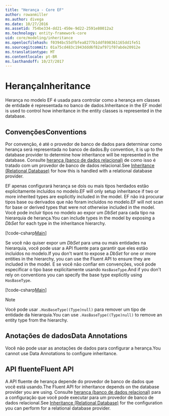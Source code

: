 ```yaml
---
title: "Herança - Core EF"
author: rowanmiller
ms.author: divega
ms.date: 10/27/2016
ms.assetid: 754be334-dd21-450e-9d22-2591e80012a2
ms.technology: entity-framework-core
uid: core/modeling/inheritance
ms.openlocfilehash: f0394bc55dfbfea8277b1ddf898361165dd1fe51
ms.sourcegitcommit: 01a75cd483c1943ddd6f82af971f07abde20912e
ms.translationtype: MT
ms.contentlocale: pt-BR
ms.lasthandoff: 10/27/2017
---
```

# <a name="inheritance"></a><span data-ttu-id="af0ac-102">Herança</span><span class="sxs-lookup"><span data-stu-id="af0ac-102">Inheritance</span></span>

<span data-ttu-id="af0ac-103">Herança no modelo EF é usada para controlar como a herança em classes de entidade é representada no banco de dados.</span><span class="sxs-lookup"><span data-stu-id="af0ac-103">Inheritance in the EF model is used to control how inheritance in the entity classes is represented in the database.</span></span>

## <a name="conventions"></a><span data-ttu-id="af0ac-104">Convenções</span><span class="sxs-lookup"><span data-stu-id="af0ac-104">Conventions</span></span>

<span data-ttu-id="af0ac-105">Por convenção, é até o provedor de banco de dados para determinar como herança será representada no banco de dados.</span><span class="sxs-lookup"><span data-stu-id="af0ac-105">By convention, it is up to the database provider to determine how inheritance will be represented in the database.</span></span> <span data-ttu-id="af0ac-106">Consulte [herança (banco de dados relacional)](relational/inheritance.md) de como isso é tratado com um provedor de banco de dados relacional.</span><span class="sxs-lookup"><span data-stu-id="af0ac-106">See [Inheritance (Relational Database)](relational/inheritance.md) for how this is handled with a relational database provider.</span></span>

<span data-ttu-id="af0ac-107">EF apenas configurará herança se dois ou mais tipos herdados estão explicitamente incluídos no modelo.</span><span class="sxs-lookup"><span data-stu-id="af0ac-107">EF will only setup inheritance if two or more inherited types are explicitly included in the model.</span></span> <span data-ttu-id="af0ac-108">EF não irá procurar tipos base ou derivados que não foram incluídos no modelo.</span><span class="sxs-lookup"><span data-stu-id="af0ac-108">EF will not scan for base or derived types that were not otherwise included in the model.</span></span> <span data-ttu-id="af0ac-109">Você pode incluir tipos no modelo ao expor um *DbSet<TEntity>*  para cada tipo na hierarquia de herança.</span><span class="sxs-lookup"><span data-stu-id="af0ac-109">You can include types in the model by exposing a *DbSet<TEntity>* for each type in the inheritance hierarchy.</span></span>

[!code-csharp[Main](../../../samples/core/Modeling/Conventions/Samples/InheritanceDbSets.cs?highlight=3-4&name=Model)]

<span data-ttu-id="af0ac-110">Se você não quiser expor um *DbSet<TEntity>*  para uma ou mais entidades na hierarquia, você pode usar a API fluente para garantir que eles estão incluídos no modelo.</span><span class="sxs-lookup"><span data-stu-id="af0ac-110">If you don't want to expose a *DbSet<TEntity>* for one or more entities in the hierarchy, you can use the Fluent API to ensure they are included in the model.</span></span>
<span data-ttu-id="af0ac-111">E se você não confiar em convenções, você pode especificar o tipo base explicitamente usando `HasBaseType`.</span><span class="sxs-lookup"><span data-stu-id="af0ac-111">And if you don't rely on conventions you can specify the base type explicitly using `HasBaseType`.</span></span>

[!code-csharp[Main](../../../samples/core/Modeling/Conventions/Samples/InheritanceModelBuilder.cs?highlight=7&name=Context)]

> [!NOTE]
> <span data-ttu-id="af0ac-112">Você pode usar `.HasBaseType((Type)null)` para remover um tipo de entidade da hierarquia.</span><span class="sxs-lookup"><span data-stu-id="af0ac-112">You can use `.HasBaseType((Type)null)` to remove an entity type from the hierarchy.</span></span>

## <a name="data-annotations"></a><span data-ttu-id="af0ac-113">Anotações de dados</span><span class="sxs-lookup"><span data-stu-id="af0ac-113">Data Annotations</span></span>

<span data-ttu-id="af0ac-114">Você não pode usar as anotações de dados para configurar a herança.</span><span class="sxs-lookup"><span data-stu-id="af0ac-114">You cannot use Data Annotations to configure inheritance.</span></span>

## <a name="fluent-api"></a><span data-ttu-id="af0ac-115">API fluente</span><span class="sxs-lookup"><span data-stu-id="af0ac-115">Fluent API</span></span>

<span data-ttu-id="af0ac-116">A API fluente de herança depende do provedor de banco de dados que você está usando.</span><span class="sxs-lookup"><span data-stu-id="af0ac-116">The Fluent API for inheritance depends on the database provider you are using.</span></span> <span data-ttu-id="af0ac-117">Consulte [herança (banco de dados relacional)](relational/inheritance.md) para a configuração que você pode executar para um provedor de banco de dados relacional.</span><span class="sxs-lookup"><span data-stu-id="af0ac-117">See [Inheritance (Relational Database)](relational/inheritance.md) for the configuration you can perform for a relational database provider.</span></span>
